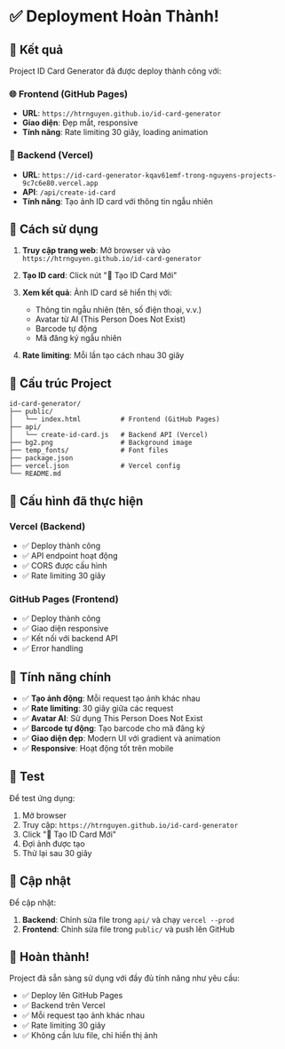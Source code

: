 # ✅ Deployment Hoàn Thành!

## 🎉 Kết quả

Project ID Card Generator đã được deploy thành công với:

### 🌐 Frontend (GitHub Pages)

-   **URL**: `https://htrnguyen.github.io/id-card-generator`
-   **Giao diện**: Đẹp mắt, responsive
-   **Tính năng**: Rate limiting 30 giây, loading animation

### 🔧 Backend (Vercel)

-   **URL**: `https://id-card-generator-kqav61emf-trong-nguyens-projects-9c7c6e80.vercel.app`
-   **API**: `/api/create-id-card`
-   **Tính năng**: Tạo ảnh ID card với thông tin ngẫu nhiên

## 🚀 Cách sử dụng

1. **Truy cập trang web**: Mở browser và vào `https://htrnguyen.github.io/id-card-generator`

2. **Tạo ID card**: Click nút "🎲 Tạo ID Card Mới"

3. **Xem kết quả**: Ảnh ID card sẽ hiển thị với:

    - Thông tin ngẫu nhiên (tên, số điện thoại, v.v.)
    - Avatar từ AI (This Person Does Not Exist)
    - Barcode tự động
    - Mã đăng ký ngẫu nhiên

4. **Rate limiting**: Mỗi lần tạo cách nhau 30 giây

## 📁 Cấu trúc Project

```
id-card-generator/
├── public/
│   └── index.html          # Frontend (GitHub Pages)
├── api/
│   └── create-id-card.js   # Backend API (Vercel)
├── bg2.png                 # Background image
├── temp_fonts/             # Font files
├── package.json
├── vercel.json             # Vercel config
└── README.md
```

## 🔧 Cấu hình đã thực hiện

### Vercel (Backend)

-   ✅ Deploy thành công
-   ✅ API endpoint hoạt động
-   ✅ CORS được cấu hình
-   ✅ Rate limiting 30 giây

### GitHub Pages (Frontend)

-   ✅ Deploy thành công
-   ✅ Giao diện responsive
-   ✅ Kết nối với backend API
-   ✅ Error handling

## 🎯 Tính năng chính

-   ✅ **Tạo ảnh động**: Mỗi request tạo ảnh khác nhau
-   ✅ **Rate limiting**: 30 giây giữa các request
-   ✅ **Avatar AI**: Sử dụng This Person Does Not Exist
-   ✅ **Barcode tự động**: Tạo barcode cho mã đăng ký
-   ✅ **Giao diện đẹp**: Modern UI với gradient và animation
-   ✅ **Responsive**: Hoạt động tốt trên mobile

## 📱 Test

Để test ứng dụng:

1. Mở browser
2. Truy cập: `https://htrnguyen.github.io/id-card-generator`
3. Click "🎲 Tạo ID Card Mới"
4. Đợi ảnh được tạo
5. Thử lại sau 30 giây

## 🔄 Cập nhật

Để cập nhật:

1. **Backend**: Chỉnh sửa file trong `api/` và chạy `vercel --prod`
2. **Frontend**: Chỉnh sửa file trong `public/` và push lên GitHub

## 🎉 Hoàn thành!

Project đã sẵn sàng sử dụng với đầy đủ tính năng như yêu cầu:

-   ✅ Deploy lên GitHub Pages
-   ✅ Backend trên Vercel
-   ✅ Mỗi request tạo ảnh khác nhau
-   ✅ Rate limiting 30 giây
-   ✅ Không cần lưu file, chỉ hiển thị ảnh
